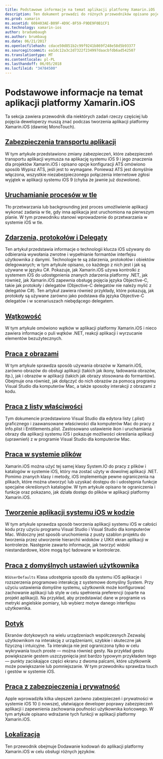 ```yaml
---
title: Podstawowe informacje na temat aplikacji platformy Xamarin.iOS
description: Ten dokument prowadzi do różnych przewodników opisano pojęcia podstawowych do rozwoju platformy Xamarin.iOS, takie jak aplikacja zabezpieczeń transportu, backgrounding, zdarzeń i wątków.
ms.prod: xamarin
ms.assetid: 608403AE-B09F-4D9C-8F59-F9DE9F0B1CF1
ms.technology: xamarin-ios
author: bradumbaugh
ms.author: brumbaug
ms.date: 06/21/2017
ms.openlocfilehash: cdace50d851b2c99f9241b869f248e58d5b93377
ms.sourcegitcommit: ea1dc12a3c2d7322f234997daacbfdb6ad542507
ms.translationtype: MT
ms.contentlocale: pl-PL
ms.lasthandoff: 06/05/2018
ms.locfileid: "34784500"
---
```

# <a name="xamarinios-application-fundamentals"></a>Podstawowe informacje na temat aplikacji platformy Xamarin.iOS

Ta sekcja zawiera przewodnik dla niektórych zadań rzeczy częściej lub pojęcia deweloperzy muszą znać podczas tworzenia aplikacji platformy Xamarin.iOS (dawniej MonoTouch).

## <a name="app-transport-securityiosapp-fundamentalsatsmd"></a>[Zabezpieczenia transportu aplikacji](~/ios/app-fundamentals/ats.md)

W tym artykule przedstawiono zmiany zabezpieczeń, które zabezpieczeń transportu aplikacji wymusza na aplikację systemu iOS 9 i jego znaczenia dla projektów Xamarin.iOS i opisano opcje konfiguracji ATS omówiono sposób Wypisz ATS, jeśli jest to wymagane. Ponieważ ATS jest domyślnie włączona, wszystkie niezabezpieczonego połączenia internetowe zgłosi wyjątek w aplikacji systemu iOS 9 (chyba że jawnie już dozwolone).


## <a name="backgroundingiosapp-fundamentalsbackgroundingindexmd"></a>[Uruchamianie procesów w tle](~/ios/app-fundamentals/backgrounding/index.md)

Tło przetwarzania lub backgrounding jest proces umożliwienie aplikacji wykonać zadania w tle, gdy inna aplikacja jest uruchomiona na pierwszym planie. W tym przewodniku stanowi wprowadzenie do przetwarzania w systemie iOS w tle.


## <a name="events-protocols-and-delegatesiosapp-fundamentalsdelegates-protocols-and-eventsmd"></a>[Zdarzenia, protokołów i Delegaty](~/ios/app-fundamentals/delegates-protocols-and-events.md)

Ten artykuł przedstawia informacje o technologii klucza iOS używany do odbierania wywołania zwrotne i wypełnianie formantów interfejsu użytkownika z danymi. Technologie te są zdarzenia, protokołów i obiektów delegowanych; w tym artykule opisano, co każdego z nich jest i jak są używane w języku C#. Pokazuje, jak Xamarin.iOS używa kontrolki z systemem iOS do udostępnienia znanych zdarzenia platformy .NET, jak również, jak Xamarin.iOS zapewnia obsługę pojęcia języka Objective-C, takie jak protokoły i delegatów (Objective-C delegatów nie należy mylić z delegatów C#). Ten artykuł zawiera również przykłady, które pokazują, jak protokoły są używane zarówno jako podstawa dla języka Objective-C delegatów i w scenariuszach niebędącego delegatem.

## <a name="threadingiosapp-fundamentalsthreadingmd"></a>[Wątkowość](~/ios/app-fundamentals/threading.md)

W tym artykule omówiono wątków w aplikacji platformy Xamarin.iOS i nieco zawiera informacje o puli wątków .NET, reakcji aplikacji i wyrzucanie elementów bezużytecznych.&nbsp;

## <a name="working-with-imagesiosapp-fundamentalsimages-iconsindexmd"></a>[Praca z obrazami](~/ios/app-fundamentals/images-icons/index.md)

W tym artykule sprawdza sposób używania obrazów w Xamarin.iOS, zarówno obrazów do obsługi aplikacji (takich jak ikony, ładowania obrazów, itp.), jak i obrazów w aplikacji (takich jak obrazy stosowana do formantów). Obejmuje ona również, jak dołączyć do nich obrazów za pomocą programu Visual Studio dla komputerów Mac, a także sposoby interakcji z obrazami z kodu.

## <a name="working-with-property-listsiosapp-fundamentalsindexmd"></a>[Praca z listy właściwości](~/ios/app-fundamentals/index.md)

Tym dokumencie przedstawiono Visual Studio dla edytora listy (.plist) graficznego i zaawansowane właściwości dla komputerów Mac do pracy z Info.plist i Entitlements.plist. Zastosowano ustawienie ikon i uruchamiania obrazy dla aplikacji systemu iOS i pokazuje możliwości określania aplikacji (uprawnień) z w programie Visual Studio dla komputerów Mac.

## <a name="working-with-the-file-systemiosapp-fundamentalsfile-systemmd"></a>[Praca w systemie plików](~/ios/app-fundamentals/file-system.md)

Xamarin.iOS można użyć tej samej klasy System.IO do pracy z plików i katalogów w systemie iOS, który ma zostać użyty w dowolnej aplikacji .NET. Pomimo znanych klasy i metody, iOS implementuje pewne ograniczenia na plikach, które można utworzyć lub uzyskać dostępu do i udostępnia funkcje specjalne określonych katalogów. W tym artykule opisano te ograniczenia i funkcje oraz pokazano, jak działa dostęp do plików w aplikacji platformy Xamarin.iOS.

## <a name="creating-ios-applications-in-codeiosapp-fundamentalsios-code-onlymd"></a>[Tworzenie aplikacji systemu iOS w kodzie](~/ios/app-fundamentals/ios-code-only.md)

W tym artykule sprawdza sposób tworzenia aplikacji systemu iOS w całości kodu przy użyciu programu Visual Studio i Visual Studio dla komputerów Mac. Widoczny jest sposób uruchomienia z pusty szablon projektu do tworzenia przez utworzenie hierarchii widoków z UIKit ekran aplikacji w kontrolerze. Następnie zawarto informacje, jak tworzyć widoki niestandardowe, które mogą być ładowane w kontrolerze.

## <a name="working-with-user-defaultsiosapp-fundamentalsuser-defaultsmd"></a>[Praca z domyślnych ustawień użytkownika](~/ios/app-fundamentals/user-defaults.md)

`NSUserDefaults` Klasa udostępnia sposób dla systemu iOS aplikacje i rozszerzenia programowo interakcję z systemowe domyślny System. Przy użyciu ustawienia domyślne systemu, użytkownik może konfigurować zachowanie aplikacji lub style w celu spełnienia preferencji (oparte na projekt aplikacji). Na przykład, aby przedstawiać dane w programie vs metryki angielskie pomiary, lub wybierz motyw danego interfejsu użytkownika.

## <a name="touchiosapp-fundamentalstouchindexmd"></a>[Dotyk](~/ios/app-fundamentals/touch/index.md)

Ekranów dotykowych na wielu urządzeniach współczesnych Zezwalaj użytkownikom na interakcję z urządzeniami, szybkie i skuteczne jak fizyczną i intuicyjne. Ta interakcja nie jest ograniczona tylko w celu wykrywania touch proste — można również gesty. Na przykład gestu powiększanie gestem uszczypnięcia jest bardzo typowym przykładem tego — punkty zaciskające części ekranu z dwoma palcami, które użytkownik może powiększanie lub pomniejszanie. W tym przewodniku sprawdza touch i gestów w systemie iOS.

## <a name="working-with-security-and-privacyiosapp-fundamentalssecurity-privacymd"></a>[Praca z zabezpieczenia i prywatność](~/ios/app-fundamentals/security-privacy.md)

Apple wprowadziła kilka ulepszeń zarówno zabezpieczeń i prywatności w systemie iOS 10 (i nowsze), ułatwiające developer poprawy zabezpieczeń aplikacji i zapewnienia zachowania poufności użytkownika końcowego. W tym artykule opisano wdrażanie tych funkcji w aplikacji platformy Xamarin.iOS.

##  <a name="localizationiosapp-fundamentalslocalizationindexmd"></a>[Lokalizacja](~/ios/app-fundamentals/localization/index.md)

Ten przewodnik obejmuje Dodawanie kodowań do aplikacji platformy Xamarin.iOS w celu obsługi różnych języków.
